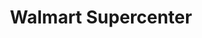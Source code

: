 ---
title: "Walmart Supercenter"
url: /port-st-lucie/walmart-supercenter-south-us-highway/
shop: supermarket
---